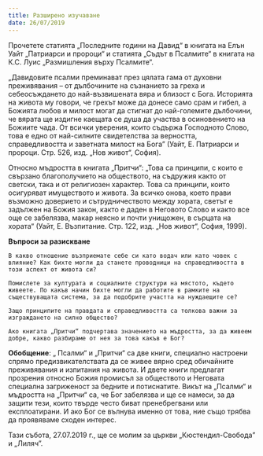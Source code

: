 ```yaml
---
title: Разширено изучаване
date: 26/07/2019
---
```


Прочетете статията „Последните години на Давид“ в книгата на Елън Уайт „Патриарси и пророци“ и статията „Съдът в Псалмите“ в книгата на К.С. Луис „Размишления върху Псалмите“.

„Давидовите псалми преминават през цялата гама от духовни преживявания – от дълбочините на съзнанието за греха и себеосъждането до най-възвишената вяра и близост с Бога. Историята на живота му говори, че грехът може да донесе само срам и гибел, а Божията любов и милост могат да стигнат до най-големите дълбочини, че вярата ще издигне каещата се душа да участва в осиновението на Божиите чада. От всички уверения, които съдържа Господното Слово, това е едно от най-силните свидетелства за верността, справедливостта и заветната милост на Бога” (Уайт, Е. Патриарси и пророци. Стр. 526, изд. „Нов живот“, София).

Относно мъдростта в книгата „Притчи“: „Това са принципи, с които е свързано благополучието на обществото, на съдружия както от светски, така и от религиозен характер. Това са принципи, които осигуряват имуществото и живота. За всичко онова, което прави възможно доверието и сътрудничеството между хората, светът е задължен на Божия закон, както е даден в Неговото Слово и както все още се забелязва, макар неясно и почти унищожен, в сърцата на хората“ (Уайт, Е. Възпитание. Стр. 122, изд. „Нов живот“, София, 1999).

**Въпроси за разискване**

`В какво отношение възприемате себе си като водач или като човек с влияние? Как бихте могли да станете проводници на справедливостта в този аспект от живота си?`

`Помислете за културата и социалните структури на мястото, където живеете. По какъв начин бихте могли да работите в рамките на съществуващата система, за да подобрите участта на нуждаещите се?`

`Защо принципите на правдата и справедливостта са толкова важни за изграждането на силно общество?`

`Ако книгата „Притчи“ подчертава значението на мъдростта, за да живеем добре, какво разбираме от нея за това какъв е Бог?`

**Обобщение**: „ Псалми“ и „Притчи“ са две книги, специално настроени спрямо предизвикателствата да се живее вярно сред обичайните преживявания и изпитания на живота. И двете книги предлагат прозрения относно Божия промисъл за обществото и Неговата специална загриженост за бедните и потиснатите. Викът на „Псалми“ и мъдростта на „Притчи“ са, че Бог забелязва и ще се намеси, за да защити тези, които твърде често биват пренебрегвани или експлоатирани. И ако Бог се вълнува именно от това, ние също трябва да проявяваме сходен интерес.

Тази събота, 27.07.2019 г., ще се молим за църкви „Кюстендил-Свобода” и „Лиляч”.